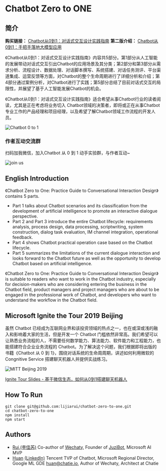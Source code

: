 # Chatbot Zero to ONE

## 简介

**购买链接：** [Chatbot从0到1：对话式交互设计实践指南](https://item.jd.com/12630213.html)
**第二版介绍：** [Chatbot从0到1：手把手落地大模型应用](https://juzibot.com/chatbot/practice-guide)

《Chatbot从0到1：对话式交互设计实践指南》内容共5部分。第1部分从人工智能的发展带动对话式交互引出Chatbot的应用场景及其分类；第2部分和第3部分从需求分析、流程设计、数据处理、对话脚本撰写、系统搭建、对话任务测评、平台渠道集成、运营反馈等方面，对Chatbot的整个生命周期进行了详细分析和介绍；第4部分通过案例分析，对Chatbot进行了实践；第5部分总结了目前对话式交互的局限性，并展望了基于人工智能发展Chatbot的机会。

《Chatbot从0到1：对话式交互设计实践指南》适合希望从事Chatbot行业的读者阅读，尤其是正在考虑将业务切入 Chatbot领域的决策者，即将或正在从事Chatbot专业工作的产品经理和项目经理，以及希望了解Chatbot领域工作流程的开发人员。

![Chatbot 0 to 1](docs/images/chatbot-0-to-1.jpg)

### 作者互动交流群

扫码加我微信，加入Chatbot 从 0 到 1 动手实验群，与作者互动~

![join us](docs/images/joinus.png)

## English Introduction

《Chatbot Zero to One: Practice Guide to Conversational Interaction Design》contains 5 parts.

- Part 1 talks about Chatbot scenarios and its classification from the development of artificial intelligence to promote an interactive dialogue perspective.
- Part 2 and Part 3  introduce the entire Chatbot lifecycle: requirements analysis, process design, data processing, scriptwriting, system construction, dialog task evaluation, IM channel integration, operational feedback.
- Part 4 shows Chatbot practical operation case based on the Chatbot lifecycle.
- Part 5 summarizes the limitations of the current dialogue interaction and looks forward to the Chatbot future as well as the opportunity to develop Chatbot based on artificial intelligence.

《Chatbot Zero to One: Practice Guide to Conversational Interaction Design》 is suitable to readers who want to work in the Chatbot industry, especially for decision-makers who are considering entering the business in the Chatbot field, product managers and project managers who are about to be engaged in the professional work of Chatbot, and developers who want to understand the workflow in the Chatbot field.

## Microsoft Ignite the Tour 2019 Beijing

虽然 Chatbot 已经成为互联网业界和该投资领域的热点之一，也在或深或浅的融入和影响着大家的生活，但是开发一个 Chatbot 门槛依然非常高。我们希望可以让熟悉业务流程的人，不需要任何数学能力、算法能力、软件能力和工程能力，也能搭建符合企业业务流程的 Chatbot。为了解决这个问题，我们根据即将出版的书籍《Chatbot 从 0 到 1》，围绕对话系统的生命周周期，讲述如何利用微软的 Congnitive Service 搭建聊天机器人并提供实战练习。

![MITT Beijing 2019](docs/images/mitt-beijing-2019.jpg)

[Ignite Tour Slides - 基于微信生态，如何从0到1搭建聊天机器人](https://docs.google.com/presentation/d/1NUHIyrYyhYuUrfNm2E7D7GtMjfX2Y6EoiNwXhE33iPU/edit#slide=id.g4abc7fef5d_0_420)

## How To Run

```shell
git clone git@github.com:lijiarui/chatbot-zero-to-one.git
cd chatbot-zero-to-one
npm install
npm start
```

## Authors

- [Rui](https://github.com/lijiarui),[(李佳芮)](https://lijiarui.github.io) Co-author of [Wechaty](https://github.com/wechaty/wechaty), Founder of [JuziBot](https://www.botorange.com/), Microsoft AI MVP
- [Huan](https://github.com/huan) [(LinkedIn)](http://linkedin.com/in/huan42) Tencent TVP of Chatbot, Microsoft Regional Director, Google ML GDE <huan@chatie.io>, Author of Wechaty, Architect at Chatie
